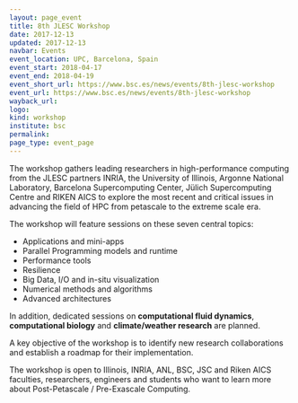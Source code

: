 ```yaml
---
layout: page_event
title: 8th JLESC Workshop
date: 2017-12-13
updated: 2017-12-13
navbar: Events
event_location: UPC, Barcelona, Spain
event_start: 2018-04-17
event_end: 2018-04-19
event_short_url: https://www.bsc.es/news/events/8th-jlesc-workshop
event_url: https://www.bsc.es/news/events/8th-jlesc-workshop
wayback_url: 
logo: 
kind: workshop
institute: bsc
permalink:
page_type: event_page
---
```


The workshop gathers leading researchers in high-performance computing from the JLESC partners INRIA,
the University of Illinois, Argonne National Laboratory, Barcelona Supercomputing Center,
Jülich Supercomputing Centre and RIKEN AICS to explore the most recent and critical issues
in advancing the field of HPC from petascale to the extreme scale era.

The workshop will feature sessions on these seven central topics:

  * Applications and mini-apps
  * Parallel Programming models and runtime 
  * Performance tools
  * Resilience
  * Big Data, I/O and in-situ visualization
  * Numerical methods and algorithms
  * Advanced architectures

In addition, dedicated sessions on **computational fluid dynamics**, **computational biology** and **climate/weather research** are planned.

A key objective of the workshop is to identify new research collaborations and establish a roadmap
for their implementation.

The workshop is open to Illinois, INRIA, ANL, BSC, JSC and Riken AICS faculties, researchers,
engineers and students who want to learn more about Post-Petascale / Pre-Exascale Computing.
